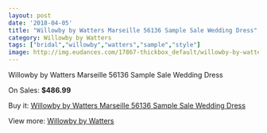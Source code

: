 ```yaml
---
layout: post
date: '2018-04-05'
title: "Willowby by Watters Marseille 56136 Sample Sale Wedding Dress"
category: Willowby by Watters
tags: ["bridal","willowby","watters","sample","style"]
image: http://img.eudances.com/17867-thickbox_default/willowby-by-watters-marseille-56136-sample-sale-wedding-dress.jpg
---
```

Willowby by Watters Marseille 56136 Sample Sale Wedding Dress

On Sales: **$486.99**
<a href="https://www.eudances.com/en/willowby-by-watters/5192-willowby-by-watters-marseille-56136-sample-sale-wedding-dress.html"><amp-img layout="responsive" width="600" height="600" src="//img.eudances.com/17867-thickbox_default/willowby-by-watters-marseille-56136-sample-sale-wedding-dress.jpg" alt="Willowby by Watters Marseille 56136 Sample Sale Wedding Dress 0" /></a>
<a href="https://www.eudances.com/en/willowby-by-watters/5192-willowby-by-watters-marseille-56136-sample-sale-wedding-dress.html"><amp-img layout="responsive" width="600" height="600" src="//img.eudances.com/17870-thickbox_default/willowby-by-watters-marseille-56136-sample-sale-wedding-dress.jpg" alt="Willowby by Watters Marseille 56136 Sample Sale Wedding Dress 1" /></a>
<a href="https://www.eudances.com/en/willowby-by-watters/5192-willowby-by-watters-marseille-56136-sample-sale-wedding-dress.html"><amp-img layout="responsive" width="600" height="600" src="//img.eudances.com/17869-thickbox_default/willowby-by-watters-marseille-56136-sample-sale-wedding-dress.jpg" alt="Willowby by Watters Marseille 56136 Sample Sale Wedding Dress 2" /></a>
<a href="https://www.eudances.com/en/willowby-by-watters/5192-willowby-by-watters-marseille-56136-sample-sale-wedding-dress.html"><amp-img layout="responsive" width="600" height="600" src="//img.eudances.com/17868-thickbox_default/willowby-by-watters-marseille-56136-sample-sale-wedding-dress.jpg" alt="Willowby by Watters Marseille 56136 Sample Sale Wedding Dress 3" /></a>

Buy it: [Willowby by Watters Marseille 56136 Sample Sale Wedding Dress](https://www.eudances.com/en/willowby-by-watters/5192-willowby-by-watters-marseille-56136-sample-sale-wedding-dress.html "Willowby by Watters Marseille 56136 Sample Sale Wedding Dress")

View more: [Willowby by Watters](https://www.eudances.com/en/48-willowby-by-watters "Willowby by Watters")
